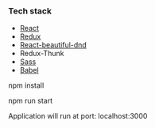 <!-- Description: To-Do web application built with React and Redux. -->

### Tech stack

* [React](https://github.com/facebook/react)
* [Redux](https://github.com/reactjs/redux)
* [React-beautiful-dnd](https://github.com/atlassian/react-beautiful-dnd)
* Redux-Thunk
* [Sass](https://github.com/sass/sass)
* [Babel](https://github.com/babel/babel)


npm install

npm run start

Application will run at port: localhost:3000
